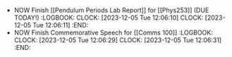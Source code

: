 - NOW Finish [[Pendulum Periods Lab Report]] for [[Phys253]] (DUE TODAY!)
  :LOGBOOK:
  CLOCK: [2023-12-05 Tue 12:06:10]
  CLOCK: [2023-12-05 Tue 12:06:11]
  :END:
- NOW Finish Commemorative Speech for [[Comms 100]]
  :LOGBOOK:
  CLOCK: [2023-12-05 Tue 12:06:29]
  CLOCK: [2023-12-05 Tue 12:06:31]
  :END: